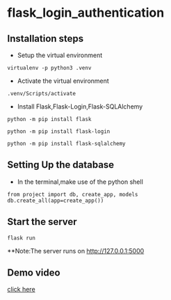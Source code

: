 # flask_login_authentication

## Installation steps

* Setup the virtual environment

```virtualenv -p python3 .venv```

* Activate the virtual environment

```.venv/Scripts/activate```

* Install Flask,Flask-Login,Flask-SQLAlchemy

```python -m pip install flask```

```python -m pip install flask-login```

```python -m pip install flask-sqlalchemy```

## Setting Up the database

* In the terminal,make use of the python shell
```
from project import db, create_app, models
db.create_all(app=create_app()) 
```

## Start the server

```flask run```

**Note:The server runs on http://127.0.0.1:5000

## Demo video

[click here](https://drive.google.com/file/d/12bB2nllKO3zLGGMzV6pLPNANzn4Yh6KD/view?usp=share_link)

